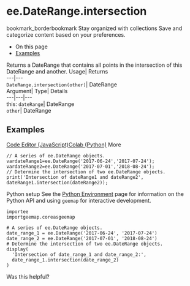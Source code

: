  
#  ee.DateRange.intersection 
bookmark_borderbookmark Stay organized with collections  Save and categorize content based on your preferences.
  * On this page
  * [Examples](https://developers.google.com/earth-engine/apidocs/ee-daterange-intersection#examples)


Returns a DateRange that contains all points in the intersection of this DateRange and another. 
Usage| Returns  
---|---  
`DateRange.intersection(other)`| DateRange  
Argument| Type| Details  
---|---|---  
this: `dateRange`| DateRange  
`other`| DateRange  
## Examples
[Code Editor (JavaScript)](https://developers.google.com/earth-engine/apidocs/ee-daterange-intersection#code-editor-javascript-sample)[Colab (Python)](https://developers.google.com/earth-engine/apidocs/ee-daterange-intersection#colab-python-sample) More
```
// A series of ee.DateRange objects.
vardateRange1=ee.DateRange('2017-06-24','2017-07-24');
vardateRange2=ee.DateRange('2017-07-01','2018-08-24');
// Determine the intersection of two ee.DateRange objects.
print('Intersection of dateRange1 and dateRange2',
dateRange1.intersection(dateRange2));
```
Python setup
See the [ Python Environment](https://developers.google.com/earth-engine/guides/python_install) page for information on the Python API and using `geemap` for interactive development.
```
importee
importgeemap.coreasgeemap
```
```
# A series of ee.DateRange objects.
date_range_1 = ee.DateRange('2017-06-24', '2017-07-24')
date_range_2 = ee.DateRange('2017-07-01', '2018-08-24')
# Determine the intersection of two ee.DateRange objects.
display(
  'Intersection of date_range_1 and date_range_2:',
  date_range_1.intersection(date_range_2)
)
```

Was this helpful?

